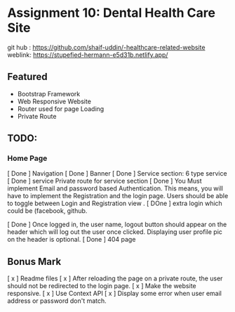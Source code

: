 # Assignment 10: Dental Health Care Site

git hub : https://github.com/shaif-uddin/-healthcare-related-website
<br/>
weblink: https://stupefied-hermann-e5d31b.netlify.app/

## Featured

<ul>
<li>Bootstrap Framework</li>
<li>Web Responsive Website</li>
<li>Router used for page Loading</li>
<li>Private Route</li>
</ul>

## TODO:

### Home Page

[ Done ] Navigation
[ Done ] Banner
[ Done ] Service section: 6 type service
[ Done ] service Private route for service section
[ Done ] You Must implement Email and password based Authentication. This means, you will have to implement the Registration and the login page. Users should be able to toggle between Login and Registration view .
[ DOne ] extra login which could be (facebook, github.

[ Done ] Once logged in, the user name, logout button should appear on the header which will log out the user once clicked.
Displaying user profile pic on the header is optional.
[ Done ] 404 page

## Bonus Mark

[ x ] Readme files
[ x ] After reloading the page on a private route, the user should not be redirected to the login page.
[ x ] Make the website responsive.
[ x ] Use Context API
[ x ] Display some error when user email address or password don't match.
